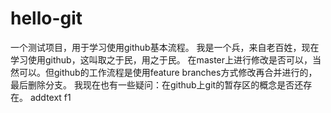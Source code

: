 # hello-git
一个测试项目，用于学习使用github基本流程。
我是一个兵，来自老百姓，现在学习使用github，这叫取之于民，用之于民。
在master上进行修改是否可以，当然可以。但github的工作流程是使用feature branches方式修改再合并进行的，最后删除分支。
我现在也有一些疑问：在github上git的暂存区的概念是否还存在。
addtext
f1
